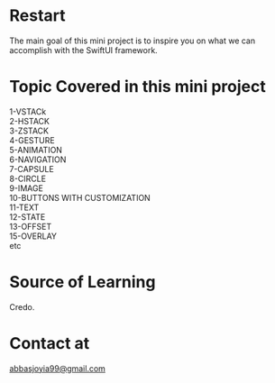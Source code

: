 # Restart
The main goal of this mini project is to inspire you on what we can accomplish with the SwiftUI framework.


# Topic Covered in this mini project
1-VSTACk\
2-HSTACK\
3-ZSTACK\
4-GESTURE\
5-ANIMATION\
6-NAVIGATION\
7-CAPSULE\
8-CIRCLE\
9-IMAGE\
10-BUTTONS WITH CUSTOMIZATION\
11-TEXT\
12-STATE\
13-OFFSET\
15-OVERLAY\
etc

# Source of Learning 
Credo.

# Contact at
abbasjoyia99@gmail.com
